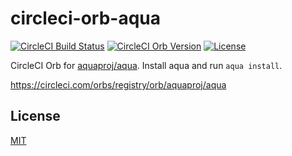 # circleci-orb-aqua

[![CircleCI Build Status](https://circleci.com/gh/aquaproj/circleci-orb-aqua.svg?style=shield "CircleCI Build Status")](https://circleci.com/gh/aquaproj/circleci-orb-aqua)
[![CircleCI Orb Version](https://badges.circleci.com/orbs/aquaproj/aqua.svg)](https://circleci.com/orbs/registry/orb/aquaproj/aqua)
[![License](http://img.shields.io/badge/license-mit-blue.svg?style=flat-square)](https://raw.githubusercontent.com/aquaproj/circleci-orb-aqua/main/LICENSE)

CircleCI Orb for [aquaproj/aqua](https://github.com/aquaproj/aqua).
Install aqua and run `aqua install`.

https://circleci.com/orbs/registry/orb/aquaproj/aqua

## License

[MIT](LICENSE)
